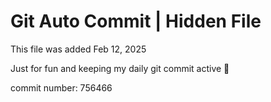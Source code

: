 # Git Auto Commit | Hidden File

This file was added Feb 12, 2025

Just for fun and keeping my daily git commit active 🤪

commit number: 756466
